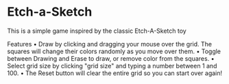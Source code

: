 # Etch-a-Sketch

This is a simple game inspired by the classic Etch-A-Sketch toy

Features 
• Draw by clicking and dragging your mouse over the grid. The squares will change their colors randomly as you move over them.
• Toggle between Drawing and Erase to draw, or remove color from the squares.
• Select grid size by clicking "grid size" and typing a number between 1 and 100.
• The Reset button will clear the entire grid so you can start over again!
    
